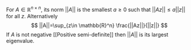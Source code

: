 For $A\in \mathbb{R}^{n\times n}$, its norm $||A||$ is the smallest $a\geq 0$ such that $||Az||\leq a||z||$ for all $z$.
Alternatively 
$$
||A||=\sup_{z\in \mathbb{R}^n} \frac{||Az||}{||z||}
$$
If $A$ is not negative [[Positive semi-definite]] then $||A||$ is its largest eigenvalue.